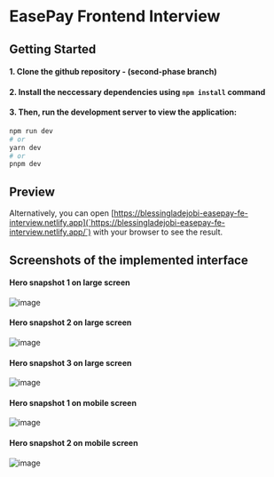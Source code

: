 # EasePay Frontend Interview

## Getting Started

#### 1. Clone the github repository - (**second-phase branch**)

#### 2. Install the neccessary dependencies using `npm install` command

#### 3. Then, run the development server to view the application:

```bash
npm run dev
# or
yarn dev
# or
pnpm dev
```

## Preview
Alternatively, you can open [https://blessingladejobi-easepay-fe-interview.netlify.app](`https://blessingladejobi-easepay-fe-interview.netlify.app/`) with your browser to see the result.



## Screenshots of the implemented interface

#### Hero snapshot 1 on large screen
![image](https://user-images.githubusercontent.com/38114969/235471685-61bab5ad-f577-4c12-97a9-534af5bc4bb2.png)

#### Hero snapshot 2 on large screen
![image](https://user-images.githubusercontent.com/38114969/235471987-15cc786b-6a67-4388-a520-467d916363dc.png)

#### Hero snapshot 3 on large screen
![image](https://user-images.githubusercontent.com/38114969/235472155-2b570dc3-6043-4c59-b1fa-c275632a71e0.png)


#### Hero snapshot 1 on mobile screen
![image](https://user-images.githubusercontent.com/38114969/235472357-6f7c4ed4-0a18-4ba3-8a66-80927fde3db4.png)

#### Hero snapshot 2 on mobile screen
![image](https://user-images.githubusercontent.com/38114969/235472472-80d14467-168e-45a9-a61f-51fac6d6c6e2.png)



